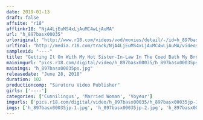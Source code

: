 ```yaml
---
date: 2019-01-13
draft: false
affsite: "r18"
afflinkr18: "NjA4LjEuMS4xLjAuMC4wLjAuMA"
url: "h_897basx00035"
urloriginal: "http://www.r18.com/videos/vod/movies/detail/-/id=h_897basx00035"
urlfinal: "http://media.r18.com/track/NjA4LjEuMS4xLjAuMC4wLjAuMA/videos/vod/movies/detail/-/id=h_897basx00035"
samplevid: "----"
title: "Getting It On With My Hot Sister-In-Law In The Coed Bath My Brother's Wife Is So Erotic And Hot That I Had To Peep On Her While She Was Bathing, And Then I Couldn't Stand It Anymore, So I Just Jumped Into The Tub With Her"
mainimgurl: "pics.r18.com/digital/video/h_897basx00035/h_897basx00035ps.jpg"
mainimgs: "h_897basx00035ps.jpg"
releasedate: "June 28, 2018"
duration: 102
productioncomp: "Sarutoru Video Publisher"
girls: ['----']
categories: ['Cunnilingus', 'Married Woman', 'Voyeur']
imgurls: ['pics.r18.com/digital/video/h_897basx00035/h_897basx00035jp-1.jpg', 'pics.r18.com/digital/video/h_897basx00035/h_897basx00035jp-2.jpg', 'pics.r18.com/digital/video/h_897basx00035/h_897basx00035jp-3.jpg', 'pics.r18.com/digital/video/h_897basx00035/h_897basx00035jp-4.jpg', 'pics.r18.com/digital/video/h_897basx00035/h_897basx00035jp-5.jpg', 'pics.r18.com/digital/video/h_897basx00035/h_897basx00035jp-6.jpg', 'pics.r18.com/digital/video/h_897basx00035/h_897basx00035jp-7.jpg', 'pics.r18.com/digital/video/h_897basx00035/h_897basx00035jp-8.jpg', 'pics.r18.com/digital/video/h_897basx00035/h_897basx00035jp-9.jpg', 'pics.r18.com/digital/video/h_897basx00035/h_897basx00035jp-10.jpg', 'pics.r18.com/digital/video/h_897basx00035/h_897basx00035jp-11.jpg', 'pics.r18.com/digital/video/h_897basx00035/h_897basx00035jp-12.jpg', 'pics.r18.com/digital/video/h_897basx00035/h_897basx00035jp-13.jpg', 'pics.r18.com/digital/video/h_897basx00035/h_897basx00035jp-14.jpg', 'pics.r18.com/digital/video/h_897basx00035/h_897basx00035jp-15.jpg', 'pics.r18.com/digital/video/h_897basx00035/h_897basx00035jp-16.jpg', 'pics.r18.com/digital/video/h_897basx00035/h_897basx00035jp-17.jpg', 'pics.r18.com/digital/video/h_897basx00035/h_897basx00035jp-18.jpg', 'pics.r18.com/digital/video/h_897basx00035/h_897basx00035jp-19.jpg', 'pics.r18.com/digital/video/h_897basx00035/h_897basx00035jp-20.jpg']
imgs: ['h_897basx00035jp-1.jpg', 'h_897basx00035jp-2.jpg', 'h_897basx00035jp-3.jpg', 'h_897basx00035jp-4.jpg', 'h_897basx00035jp-5.jpg', 'h_897basx00035jp-6.jpg', 'h_897basx00035jp-7.jpg', 'h_897basx00035jp-8.jpg', 'h_897basx00035jp-9.jpg', 'h_897basx00035jp-10.jpg', 'h_897basx00035jp-11.jpg', 'h_897basx00035jp-12.jpg', 'h_897basx00035jp-13.jpg', 'h_897basx00035jp-14.jpg', 'h_897basx00035jp-15.jpg', 'h_897basx00035jp-16.jpg', 'h_897basx00035jp-17.jpg', 'h_897basx00035jp-18.jpg', 'h_897basx00035jp-19.jpg', 'h_897basx00035jp-20.jpg']
---
```


